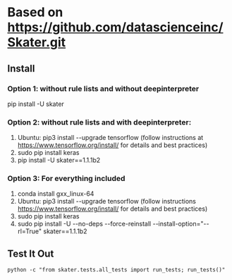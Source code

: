 # Based on https://github.com/datascienceinc/Skater.git

## Install

### Option 1: without rule lists and without deepinterpreter
pip install -U skater

### Option 2: without rule lists and with deepinterpreter:
1. Ubuntu: pip3 install --upgrade tensorflow (follow instructions at https://www.tensorflow.org/install/ for details and          best practices)
2. sudo pip install keras
3. pip install -U skater==1.1.1b2

### Option 3: For everything included
1. conda install gxx_linux-64
2. Ubuntu: pip3 install --upgrade tensorflow (follow instructions https://www.tensorflow.org/install/ for
   details and best practices)
3. sudo pip install keras
4. sudo pip install -U --no-deps --force-reinstall --install-option="--rl=True" skater==1.1.1b2

## Test It Out
```
python -c "from skater.tests.all_tests import run_tests; run_tests()"
```
